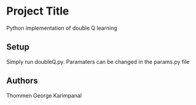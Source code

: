 # Project Title

Python implementation of double Q learning

## Setup

Simply run doubleQ.py. Paramaters can be changed in the params.py file

## Authors

Thommen George Karimpanal
